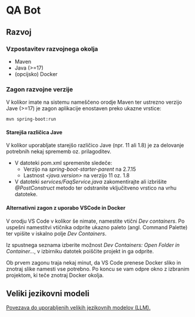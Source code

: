 # QA Bot

## Razvoj

### Vzpostavitev razvojnega okolja

- Maven
- Java (>=17)
- (opcijsko) Docker

### Zagon razvojne verzije

V kolikor imate na sistemu nameščeno orodje Maven ter ustrezno verzijo Jave (>=17) je zagon aplikacije enostaven preko ukazne vrstice:

```mvn spring-boot:run```

#### Starejša različica Jave

V kolikor uporabljate starejšo različico Jave (npr. 11 ali 1.8) je za delovanje potrebnih nekaj sprememb oz. prilagoditev.

- V datoteki pom.xml spremenite sledeče:
   - Verzijo na *spring-boot-starter-parent* na 2.7.15
   - Lastnost *<java.version>* na verzijo 11 oz. 1.8
- V datoteki *services/FaqService.java* zakomentirajte ali izbrišite *@PostConstruct* metodo ter odstranite vključitveno vrstico na vrhu datoteke.

#### Alternativni zagon z uporabo VSCode in Docker

V orodju VS Code v kolikor še nimate, namestite vtični *Dev containers*. Po uspešni namestitvi vtičnika odprite ukazno paleto (angl. Command Palette) ter vpišite v iskalno polje *Dev Containers*.

Iz spustnega seznama izberite možnost *Dev Containers: Open Folder in Container...*, v izbirniku datotek poiščite projekt in ga odprite.

Ob prvem zagonu traja nekaj minut, da VS Code prenese Docker sliko in znotraj slike namesti vse potrebno. Po koncu se vam odpre okno z izbranim projektom, ki teče znotraj Docker okolja.

## Veliki jezikovni modeli

[Povezava do uporabljenih velikih jezikovnih modelov (LLM).](https://huggingface.co/GregaVrbancic/OTS_2023)
